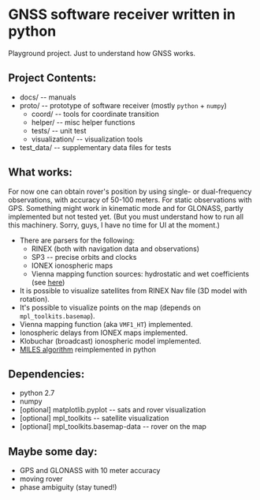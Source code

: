 GNSS software receiver written in python
===============================================
Playground project. Just to understand how GNSS works.

Project Contents:
-----------------
* docs/      -- manuals
* proto/     -- prototype of software receiver (mostly `python` + `numpy`)
    + coord/ -- tools for coordinate transition
    + helper/ -- misc helper functions
    + tests/ -- unit test
    + visualization/ -- visualization tools
* test_data/ -- supplementary data files for tests

What works:
----------
For now one can obtain rover's position by using single- or dual-frequency
 observations, with accuracy of 50-100 meters. For static observations with GPS.
 Something might work in kinematic mode and for GLONASS, partly implemented but not tested yet.
 (But you must understand how to run all this machinery.
 Sorry, guys, I have no time for UI at the moment.)

+ There are parsers for the following:
    * RINEX (both with navigation data and observations)
    * SP3 -- precise orbits and clocks
    * IONEX ionospheric maps
    * Vienna mapping function sources: hydrostatic and wet coefficients (see [here](http://unb-vmf1.gge.unb.ca/Products.html))
+ It is possible to visualize satellites from RINEX Nav file (3D model with rotation).
+ It's possible to visualize points on the map (depends on `mpl_toolkits.basemap`).
+ Vienna mapping function (aka `VMF1_HT`) implemented.
+ Ionospheric delays from IONEX maps implemented.
+ Klobuchar (broadcast) ionospheric model implemented.
+ [MILES algorithm](http://www.cs.mcgill.ca/~chang/software/MILES_Theory_Alg.pdf) reimplemented in python

Dependencies:
------------
* python 2.7
* numpy
* [optional] matplotlib.pyplot -- sats and rover visualization
* [optional] mpl_toolkits -- satellite visualization
* [optional] mpl_toolkits.basemap-data -- rover on the map

Maybe some day:
--------------
* GPS and GLONASS with 10 meter accuracy
* moving rover
* phase ambiguity (stay tuned!)
